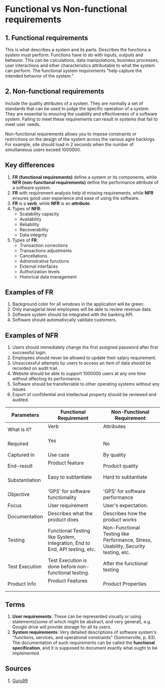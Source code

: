 # Functional vs Non-functional requirements

## 1. Functional requirements

This is what describes a system and its parts. Describes the functions a system must perform. Functions have to do with inputs, outputs and behavior. This can be calculations, data manipulations, business processes, user interactions and other characteristics attributable to what the system can perform. The functional system requirements "help capture the intended behavior of the system."

## 2. Non-functional requirements

Include the quality attributes of a system. They are normally a set of standards that can be used to judge the specific operation of a system. They are essential to ensuring the usability and effectiveness of a software system. Failing to meet these requirements can result in systems that fail to meet user needs.

Non-functional requirements allows you to impose constraints or restrictions on the design of the system across the various agile backlogs. For example, site should load in 2 seconds when the number of simultaneous users exceed 1000000.

## Key differences

1. **FR** **(functional requirements)** define a system or its components, while **NFR (non-functional requirements)** define the performance attribute of a software system.
2. **FR** with requirement analysis help id missing requirements, while **NFR** ensures good user experience and ease of using the software.
3. **FR** is a **_verb_**, while **NFR** is an **_attribute_**.
4. Types of **NFR**:
   * Scalability capacity
   * Availability
   * Reliability
   * Recoverability
   * Data integrity
5. Types of **FR**:
   * Transaction corrections
   * Transactions adjustments
   * Cancellations
   * Administrative functions
   * External interfaces
   * Authorization levels
   * Historical data management

## Examples of FR

1. Background color for all windows in the application will be green.
2. Only managerial level employees will be able to review revenue data.
3. Software system should be integrated with the banking API.
4. Software should automativcally validate customers.

## Examples of NFR

1. Users should immediately change the first assigned password after first successful login.
2. Employees should never be allowed to update their salary requirement.
3. Unsuccessful attempts by users to access an item of data should be recorded on audit trail.
4. Website should be able to support 1000000 users at any one time without affecting its performance.
5. Software should be transferrable to other operating systems without any issues.
6. Export of confidential and intellectual property should be reviewed and audited.



| **Parameters** | **Functional Requirement** | **Non-Functional Requirement** |
| - | - | - |
| What is it? | Verb<br/><br/> | Attributes<br/><br/> |
| Required | Yes<br/><br/> | No |
| Captured in | Use case | By quality |
| End-result | Product feature<br/><br/> | Product quality |
| Substantiation | Easy to subtantiate<br/><br/> | Hard to subtantiate<br/><br/> |
| Objective | 'GPS' for software functionality | 'GPS' for software performance |
| Focus | User requirement | User's expectation. |
| Documentation | Describes what the product does | Describes how the product works |
| Testing | Functional Testing like System, Integration, End to End, API testing, etc. | Non-Functional Testing like Performance, Stress, Usability, Security testing, etc. |
| Test Execution | Test Execution is done before non-functional testing. | After the functional testing |
| Product Info | Product Features<br/><br/> | Product Properties |

## Terms

1. **User requirements**: These can be represented visually or using statements(some of which might be abstract, and very general), e.g. Google drive will provide storage for all its users.
2. **System requirements**: Very detailed descriptions of software system's "functions, services, and operational constraints" (Sommerville, p. 83). The documentation of such requirements can be called the **functional specification**, and it is supposed to document exactly what ought to be implemented.

## Sources

1. [Guru99](https://ww.guru99.com/functional-vs-non-functional-requirements.html
   )
